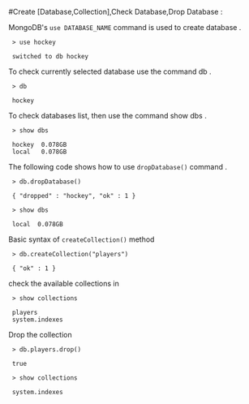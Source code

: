 #Create [Database,Collection],Check Database,Drop Database :
 
 MongoDB's `use DATABASE_NAME` command is used to create database .
     

     > use hockey
     
     switched to db hockey


To check currently selected database use the command db .

     > db
     
     hockey



To check databases list, then use the command show dbs .


     > show dbs
     
     hockey  0.078GB
     local   0.078GB

The following code shows how to use `dropDatabase()` command .

     > db.dropDatabase()
     
     { "dropped" : "hockey", "ok" : 1 }

     > show dbs
     
     local  0.078GB



Basic syntax of `createCollection()` method

     > db.createCollection("players")
     
     { "ok" : 1 }



check the available collections in


     > show collections
     
     players
     system.indexes


Drop the collection

     > db.players.drop()
     
     true

     > show collections
     
     system.indexes
